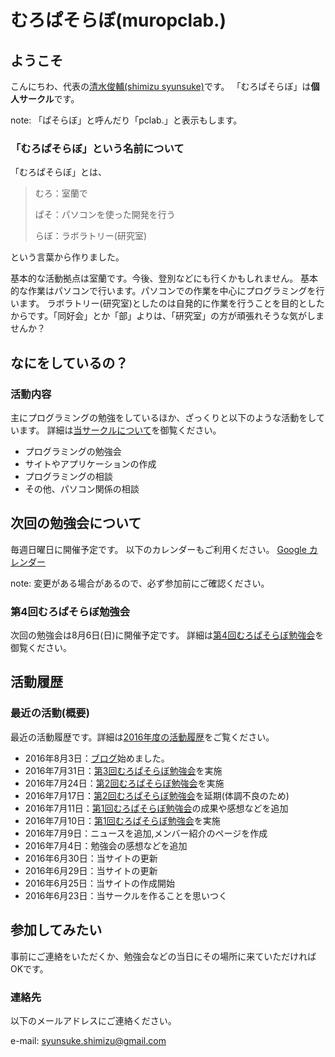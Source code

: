 # むろぱそらぼ(muropclab.)

## ようこそ
こんにちわ、代表の[清水俊輔(shimizu syunsuke)](md/member/001.shimizu.md)です。
「むろぱそらぼ」は**個人サークル**です。

note: 「ぱそらぼ」と呼んだり「pclab.」と表示もします。

### 「むろぱそらぼ」という名前について
「むろぱそらぼ」とは、

> むろ：室蘭で
>  
> ぱそ：パソコンを使った開発を行う
>  
> らぼ：ラボラトリー(研究室)

という言葉から作りました。

基本的な活動拠点は室蘭です。今後、登別などにも行くかもしれません。
基本的な作業はパソコンで行います。パソコンでの作業を中心にプログラミングを行います。
ラボラトリー(研究室)としたのは自発的に作業を行うことを目的としたからです。「同好会」とか「部」よりは、「研究室」の方が頑張れそうな気がしませんか？


## なにをしているの？

### 活動内容
主にプログラミングの勉強をしているほか、ざっくりと以下のような活動をしています。
詳細は[当サークルについて](md/about/circle.md)を御覧ください。

- プログラミングの勉強会
- サイトやアプリケーションの作成
- プログラミングの相談
- その他、パソコン関係の相談


## 次回の勉強会について
毎週日曜日に開催予定です。
以下のカレンダーもご利用ください。
[Google カレンダー](https://calendar.google.com/calendar/embed?src=7egkhmisj8a9greidbui7un3ng%40group.calendar.google.com&ctz=Asia/Tokyo)

note: 変更がある場合があるので、必ず参加前にご確認ください。

### 第4回むろぱそらぼ勉強会
次回の勉強会は8月6日(日)に開催予定です。
詳細は[第4回むろぱそらぼ勉強会](md/sitelog/2016/2016-08-06.md)を御覧ください。


## 活動履歴

### 最近の活動(概要)
最近の活動履歴です。詳細は[2016年度の活動履歴](md/sitelog/2016.md)をご覧ください。

- 2016年8月3日：[ブログ](md/blog/2016-08.md)始めました。
- 2016年7月31日：[第3回むろぱそらぼ勉強会](md/sitelog/2016/2016-07-31.md)を実施
- 2016年7月24日：[第2回むろぱそらぼ勉強会](md/sitelog/2016/2016-07-24.md)を実施
- 2016年7月17日：[第2回むろぱそらぼ勉強会](md/sitelog/2016/2016-07-24.md)を延期(体調不良のため)
- 2016年7月11日：[第1回むろぱそらぼ勉強会](md/sitelog/2016/2016-07-10.md)の成果や感想などを追加
- 2016年7月10日：[第1回むろぱそらぼ勉強会](md/sitelog/2016/2016-07-10.md)を実施
- 2016年7月9日：ニュースを追加,メンバー紹介のページを作成
- 2016年7月4日：勉強会の感想などを追加
- 2016年6月30日：当サイトの更新
- 2016年6月29日：当サイトの更新
- 2016年6月25日：当サイトの作成開始
- 2016年6月23日：当サークルを作ることを思いつく


## 参加してみたい
事前にご連絡をいただくか、勉強会などの当日にその場所に来ていただければOKです。

### 連絡先
以下のメールアドレスにご連絡ください。

e-mail: syunsuke.shimizu@gmail.com
